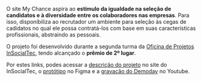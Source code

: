 O site My Chance aspira ao **estimulo da igualdade na seleção de candidatos e à diversidade entre os colaboradores nas empresas**. Para isso, disponibiliza ao recrutador um ambiente para seleção às cegas de cadidatos no qual ele possa contratá-los com base em suas características profissionais, abstraindo as pessoais.

O projeto foi desenvolvido durante a segunda turma da <a target="_blank" href="https://sites.google.com/view/oficinadeprojetosist/in%C3%ADcio">Oficina de Projetos InSocialTec</a>, tendo alcançado o **prêmio de 2º lugar**.

Por estes links, podes acessar a <a target="_blank" href="https://sites.google.com/view/oficinadeprojetosist/op-2%C2%AA-turma/equipe-h">descrição do projeto</a> no site do InSocialTec, o <a target="_blank" href="https://www.figma.com/proto/F2hoR8SgfJENtfzvXNNU6Q/My-Chance?node-id=311%3A546&scaling=scale-down&page-id=128%3A539&starting-point-node-id=128%3A540">protótipo</a> no Figma e a  <a target="_blank" href="https://www.youtube.com/watch?v=W16muk4xkug">gravação do Demoday</a> no Youtube.
